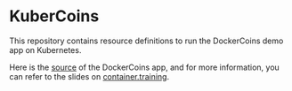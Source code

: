# KuberCoins

This repository contains resource definitions to run the DockerCoins demo app
on Kubernetes.

Here is the [source] of the DockerCoins app, and for more information, you can
refer to the slides on [container.training].

[source]: https://github.com/otomato-gh/container.training/tree/master/dockercoins
[container.training]: http://container.training/

